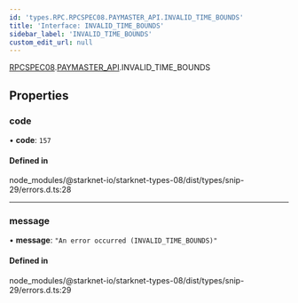 ```yaml
---
id: 'types.RPC.RPCSPEC08.PAYMASTER_API.INVALID_TIME_BOUNDS'
title: 'Interface: INVALID_TIME_BOUNDS'
sidebar_label: 'INVALID_TIME_BOUNDS'
custom_edit_url: null
---
```


[RPCSPEC08](../namespaces/types.RPC.RPCSPEC08.md).[PAYMASTER_API](../namespaces/types.RPC.RPCSPEC08.PAYMASTER_API.md).INVALID_TIME_BOUNDS

## Properties

### code

• **code**: `157`

#### Defined in

node_modules/@starknet-io/starknet-types-08/dist/types/snip-29/errors.d.ts:28

---

### message

• **message**: `"An error occurred (INVALID_TIME_BOUNDS)"`

#### Defined in

node_modules/@starknet-io/starknet-types-08/dist/types/snip-29/errors.d.ts:29
